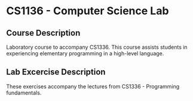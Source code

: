 # CS1136 - Computer Science Lab
## Course Description
Laboratory course to accompany CS1336. This course assists students in experiencing elementary programming in a high-level language.
## Lab Excercise Description
These exercises accompany the lectures from CS1336 - Programming fundamentals.
